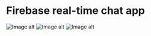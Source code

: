 # Firebase real-time chat app
![Image alt](https://github.com/anton2030t/ChatForMusicians/raw/master/1.gif)
![Image alt](https://github.com/anton2030t/ChatForMusicians/raw/master/2.gif)
![Image alt](https://github.com/anton2030t/ChatForMusicians/raw/master/3.gif)

